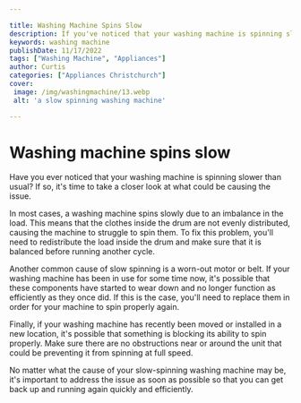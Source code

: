 ```yaml
---

title: Washing Machine Spins Slow
description: If you've noticed that your washing machine is spinning slower than usual, this post will help you identify the cause and offer solutions - read on to find out more!
keywords: washing machine
publishDate: 11/17/2022
tags: ["Washing Machine", "Appliances"]
author: Curtis
categories: ["Appliances Christchurch"]
cover: 
 image: /img/washingmachine/13.webp
 alt: 'a slow spinning washing machine'

---
```


# Washing machine spins slow

Have you ever noticed that your washing machine is spinning slower than usual? If so, it's time to take a closer look at what could be causing the issue.

In most cases, a washing machine spins slowly due to an imbalance in the load. This means that the clothes inside the drum are not evenly distributed, causing the machine to struggle to spin them. To fix this problem, you'll need to redistribute the load inside the drum and make sure that it is balanced before running another cycle.

Another common cause of slow spinning is a worn-out motor or belt. If your washing machine has been in use for some time now, it's possible that these components have started to wear down and no longer function as efficiently as they once did. If this is the case, you'll need to replace them in order for your machine to spin properly again.

Finally, if your washing machine has recently been moved or installed in a new location, it's possible that something is blocking its ability to spin properly. Make sure there are no obstructions near or around the unit that could be preventing it from spinning at full speed.

No matter what the cause of your slow-spinning washing machine may be, it's important to address the issue as soon as possible so that you can get back up and running again quickly and efficiently.
